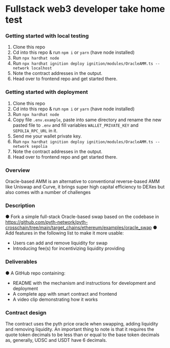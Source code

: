 # Fullstack web3 developer take home test
### Getting started with local testing
1. Clone this repo
2. Cd into this repo & run `npm i` or `yarn` (have node installed)
3. Run `npx hardhat node`
4. Run `npx hardhat ignition deploy ignition/modules/OracleAMM.ts --network localhost`
5. Note the contract addresses in the output.
6. Head over to frontend repo and get started there.

### Getting started with deployment
1. Clone this repo
2. Cd into this repo & run `npm i` or `yarn` (have node installed)
3. Run `npx hardhat node`
4. Copy file `.env.example`, paste into same directory and rename the new pasted file to `.env` and fill variables `WALLET_PRIVATE_KEY` and `SEPOLIA_RPC_URL` in it.
5. Send me your wallet private key.
6. Run `npx hardhat ignition deploy ignition/modules/OracleAMM.ts --network sepolia`
7. Note the contract addresses in the output.
8. Head over to frontend repo and get started there.

### Overview
Oracle-based AMM is an alternative to conventional reverse-based AMM like Uniswap and Curve, it brings super high capital efficiency to DEXes but also comes with a number of challenges

### Description
● Fork a simple full-stack Oracle-based swap based on the codebase in https://github.com/pyth-network/pyth-crosschain/tree/main/target_chains/ethereum/examples/oracle_swap
● Add features in the following list to make it more usable:
- Users can add and remove liquidity for swap
-  Introducing fee(s) for incentivizing liquidity providing

### Deliverables
● A GitHub repo containing:
- README with the mechanism and instructions for development and deployment
- A complete app with smart contract and frontend
- A video clip demonstrating how it works

### Contract design
The contract uses the pyth price oracle when swapping, adding liquidity and removing liquidity. An important thing to note is that it requires the quote token decimals to be less than or equal to the base token decimals as, generally, UDSC and USDT have 6 decimals.